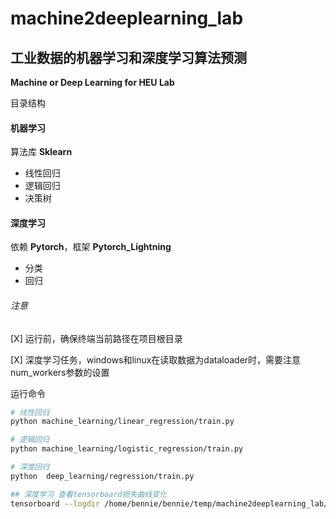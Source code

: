 # machine2deeplearning_lab
##  工业数据的机器学习和深度学习算法预测

**Machine or Deep Learning for HEU Lab**

目录结构

#### 机器学习
算法库 **Sklearn**
- 线性回归
- 逻辑回归
- 决策树

#### 深度学习
依赖 **Pytorch**，框架 **Pytorch_Lightning**
- 分类
- 回归

###### 注意
[X] 运行前，确保终端当前路径在项目根目录

[X] 深度学习任务，windows和linux在读取数据为dataloader时，需要注意num_workers参数的设置

运行命令
```bash
# 线性回归
python machine_learning/linear_regression/train.py

# 逻辑回归
python machine_learning/logistic_regression/train.py

# 深度回归
python  deep_learning/regression/train.py

## 深度学习 查看tensorboard损失曲线变化
tensorboard --logdir /home/bennie/bennie/temp/machine2deeplearning_lab/deep_learning/regression/tb_logs/npvproject/version_0
```